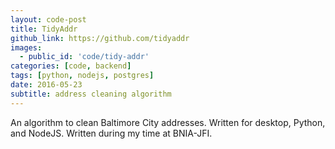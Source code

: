 ```yaml
---
layout: code-post
title: TidyAddr
github_link: https://github.com/tidyaddr
images:
  - public_id: 'code/tidy-addr'
categories: [code, backend]
tags: [python, nodejs, postgres]
date: 2016-05-23
subtitle: address cleaning algorithm
---
```

An algorithm to clean Baltimore City addresses. Written for desktop, Python, and NodeJS. Written during my time at BNIA-JFI.
